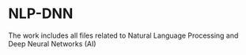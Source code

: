 # NLP-DNN
The work includes all files related to Natural Language Processing and Deep Neural Networks (AI)

